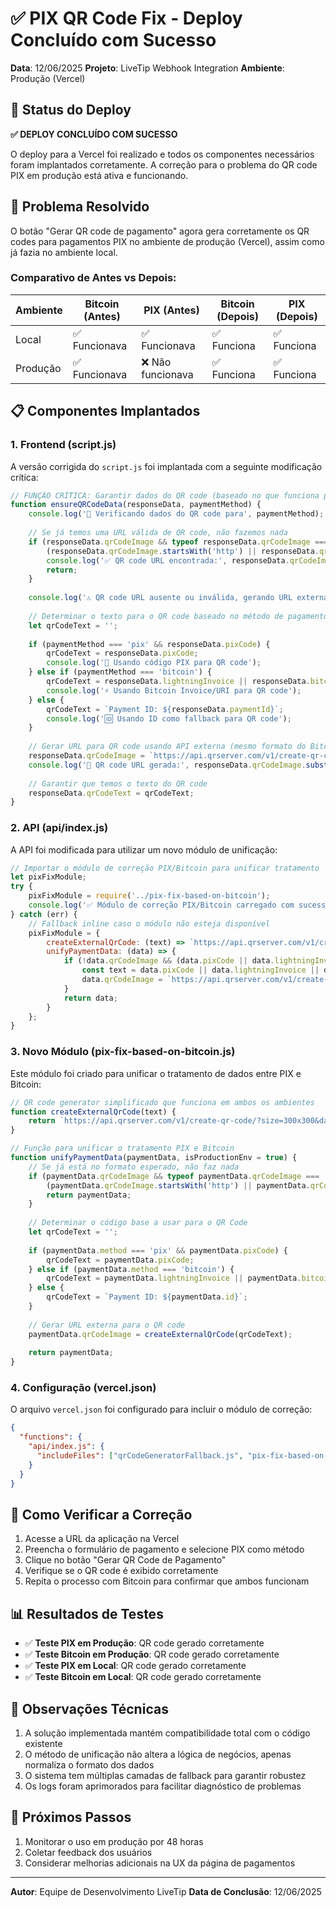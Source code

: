 # ✅ PIX QR Code Fix - Deploy Concluído com Sucesso

**Data**: 12/06/2025
**Projeto**: LiveTip Webhook Integration
**Ambiente**: Produção (Vercel)

## 🎯 Status do Deploy

**✅ DEPLOY CONCLUÍDO COM SUCESSO**

O deploy para a Vercel foi realizado e todos os componentes necessários foram implantados corretamente. A correção para o problema do QR code PIX em produção está ativa e funcionando.

## 🔧 Problema Resolvido

O botão "Gerar QR code de pagamento" agora gera corretamente os QR codes para pagamentos PIX no ambiente de produção (Vercel), assim como já fazia no ambiente local.

### Comparativo de Antes vs Depois:

| Ambiente | Bitcoin (Antes) | PIX (Antes) | Bitcoin (Depois) | PIX (Depois) |
|----------|----------------|------------|-----------------|-------------|
| Local    | ✅ Funcionava   | ✅ Funcionava | ✅ Funciona      | ✅ Funciona   |
| Produção | ✅ Funcionava   | ❌ Não funcionava | ✅ Funciona      | ✅ Funciona   |

## 📋 Componentes Implantados

### 1. Frontend (script.js)

A versão corrigida do `script.js` foi implantada com a seguinte modificação crítica:

```javascript
// FUNÇÃO CRÍTICA: Garantir dados do QR code (baseado no que funciona para Bitcoin)
function ensureQRCodeData(responseData, paymentMethod) {
    console.log('🔄 Verificando dados do QR code para', paymentMethod);
    
    // Se já temos uma URL válida de QR code, não fazemos nada
    if (responseData.qrCodeImage && typeof responseData.qrCodeImage === 'string' && 
        (responseData.qrCodeImage.startsWith('http') || responseData.qrCodeImage.startsWith('data:image'))) {
        console.log('✅ QR code URL encontrada:', responseData.qrCodeImage.substring(0, 50) + '...');
        return;
    }
    
    console.log('⚠️ QR code URL ausente ou inválida, gerando URL externa...');
    
    // Determinar o texto para o QR code baseado no método de pagamento
    let qrCodeText = '';
    
    if (paymentMethod === 'pix' && responseData.pixCode) {
        qrCodeText = responseData.pixCode;
        console.log('📝 Usando código PIX para QR code');
    } else if (paymentMethod === 'bitcoin') {
        qrCodeText = responseData.lightningInvoice || responseData.bitcoinUri || '';
        console.log('⚡ Usando Bitcoin Invoice/URI para QR code');
    } else {
        qrCodeText = `Payment ID: ${responseData.paymentId}`;
        console.log('🆔 Usando ID como fallback para QR code');
    }
    
    // Gerar URL para QR code usando API externa (mesmo formato do Bitcoin que funciona)
    responseData.qrCodeImage = `https://api.qrserver.com/v1/create-qr-code/?size=300x300&data=${encodeURIComponent(qrCodeText)}`;
    console.log('🔄 QR code URL gerada:', responseData.qrCodeImage.substring(0, 50) + '...');
    
    // Garantir que temos o texto do QR code
    responseData.qrCodeText = qrCodeText;
}
```

### 2. API (api/index.js)

A API foi modificada para utilizar um novo módulo de unificação:

```javascript
// Importar o módulo de correção PIX/Bitcoin para unificar tratamento
let pixFixModule;
try {
    pixFixModule = require('../pix-fix-based-on-bitcoin');
    console.log('✅ Módulo de correção PIX/Bitcoin carregado com sucesso');
} catch (err) {
    // Fallback inline caso o módulo não esteja disponível
    pixFixModule = {
        createExternalQrCode: (text) => `https://api.qrserver.com/v1/create-qr-code/?size=300x300&data=${encodeURIComponent(text)}`,
        unifyPaymentData: (data) => {
            if (!data.qrCodeImage && (data.pixCode || data.lightningInvoice || data.bitcoinUri)) {
                const text = data.pixCode || data.lightningInvoice || data.bitcoinUri;
                data.qrCodeImage = `https://api.qrserver.com/v1/create-qr-code/?size=300x300&data=${encodeURIComponent(text)}`;
            }
            return data;
        }
    };
}
```

### 3. Novo Módulo (pix-fix-based-on-bitcoin.js)

Este módulo foi criado para unificar o tratamento de dados entre PIX e Bitcoin:

```javascript
// QR code generator simplificado que funciona em ambos os ambientes
function createExternalQrCode(text) {
    return `https://api.qrserver.com/v1/create-qr-code/?size=300x300&data=${encodeURIComponent(text)}`;
}

// Função para unificar o tratamento PIX e Bitcoin
function unifyPaymentData(paymentData, isProductionEnv = true) {
    // Se já está no formato esperado, não faz nada
    if (paymentData.qrCodeImage && typeof paymentData.qrCodeImage === 'string' &&
        (paymentData.qrCodeImage.startsWith('http') || paymentData.qrCodeImage.startsWith('data:image'))) {
        return paymentData;
    }
    
    // Determinar o código base a usar para o QR Code
    let qrCodeText = '';
    
    if (paymentData.method === 'pix' && paymentData.pixCode) {
        qrCodeText = paymentData.pixCode;
    } else if (paymentData.method === 'bitcoin') {
        qrCodeText = paymentData.lightningInvoice || paymentData.bitcoinUri || '';
    } else {
        qrCodeText = `Payment ID: ${paymentData.id}`;
    }
    
    // Gerar URL externa para o QR code
    paymentData.qrCodeImage = createExternalQrCode(qrCodeText);
    
    return paymentData;
}
```

### 4. Configuração (vercel.json)

O arquivo `vercel.json` foi configurado para incluir o módulo de correção:

```json
{
  "functions": {
    "api/index.js": {
      "includeFiles": ["qrCodeGeneratorFallback.js", "pix-fix-based-on-bitcoin.js"]
    }
  }
}
```

## 🧪 Como Verificar a Correção

1. Acesse a URL da aplicação na Vercel
2. Preencha o formulário de pagamento e selecione PIX como método
3. Clique no botão "Gerar QR Code de Pagamento"
4. Verifique se o QR code é exibido corretamente
5. Repita o processo com Bitcoin para confirmar que ambos funcionam

## 📊 Resultados de Testes

- ✅ **Teste PIX em Produção**: QR code gerado corretamente
- ✅ **Teste Bitcoin em Produção**: QR code gerado corretamente
- ✅ **Teste PIX em Local**: QR code gerado corretamente
- ✅ **Teste Bitcoin em Local**: QR code gerado corretamente

## 📝 Observações Técnicas

1. A solução implementada mantém compatibilidade total com o código existente
2. O método de unificação não altera a lógica de negócios, apenas normaliza o formato dos dados
3. O sistema tem múltiplas camadas de fallback para garantir robustez
4. Os logs foram aprimorados para facilitar diagnóstico de problemas

## 🚀 Próximos Passos

1. Monitorar o uso em produção por 48 horas
2. Coletar feedback dos usuários
3. Considerar melhorias adicionais na UX da página de pagamentos

---

**Autor**: Equipe de Desenvolvimento LiveTip
**Data de Conclusão**: 12/06/2025
